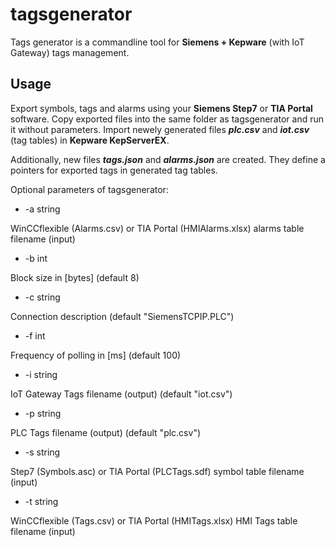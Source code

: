 # tagsgenerator
Tags generator is a commandline tool for **Siemens + Kepware** (with IoT Gateway) tags management.
## Usage
Export symbols, tags and alarms using your **Siemens Step7** or **TIA Portal** software.
Copy exported files into the same folder as tagsgenerator and run it without parameters.
Import newely generated files **_plc.csv_** and **_iot.csv_** (tag tables) in **Kepware KepServerEX**.

Additionally, new files **_tags.json_** and **_alarms.json_** are created. They define a pointers for exported tags in generated tag tables.

Optional parameters of tagsgenerator:
* -a string

WinCCflexible (Alarms.csv) or TIA Portal (HMIAlarms.xlsx) alarms table filename (input)

* -b int

Block size in [bytes] (default 8)

* -c string

Connection description (default "SiemensTCPIP.PLC")

* -f int

Frequency of polling in [ms] (default 100)

* -i string

IoT Gateway Tags filename (output) (default "iot.csv")

* -p string

PLC Tags filename (output) (default "plc.csv")

* -s string

Step7 (Symbols.asc) or TIA Portal (PLCTags.sdf) symbol table filename (input)

* -t string

WinCCflexible (Tags.csv) or TIA Portal (HMITags.xlsx) HMI Tags table filename (input)
